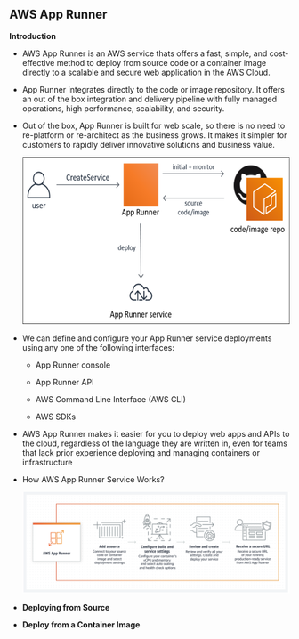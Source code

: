 ## AWS App Runner

**Introduction**

- AWS App Runner is an AWS service thats offers a fast, simple, and cost-effective method to deploy from source code or a container image directly to a scalable and secure web application in the AWS Cloud.

- App Runner integrates directly to the code or image repository. It offers an out of the box integration and delivery pipeline with fully managed operations, high performance, scalability, and security.

-  Out of the box, App Runner is built for web scale, so there is no need to re-platform or re-architect as the business grows. It makes it simpler for customers to rapidly deliver innovative solutions and business value.

      <img src="images/image1.png" class="inline" width="600" height="300"/>

- We can define and configure your App Runner service deployments using any one of the following interfaces:

  - App Runner console 

  - App Runner API

  - AWS Command Line Interface (AWS CLI)

  - AWS SDKs

- AWS App Runner makes it easier for you to deploy web apps and APIs to the cloud, regardless of the language they are written in, even for teams that lack prior experience deploying and managing containers or infrastructure 

- How AWS App Runner Service Works? 

    <img src="images/image2.png" class="inline"/> 

- **Deploying from Source**


- **Deploy from a Container Image**
